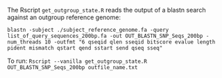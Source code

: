 The Rscript `get_outgroup_state.R` reads the output of a blastn search against an outgroup reference genome:

`blastn -subject ./subject_reference_genome.fa -query list_of_query_sequences_200bp.fa -out OUT_BLASTN_SNP_Seqs_200bp -num_threads 10 -outfmt "6 qseqid qlen sseqid bitscore evalue length pident mismatch qstart qend sstart send qseq sseq"`

To run:
`Rscript --vanilla get_outgroup_state.R OUT_BLASTN_SNP_Seqs_200bp outfile_name.txt`
